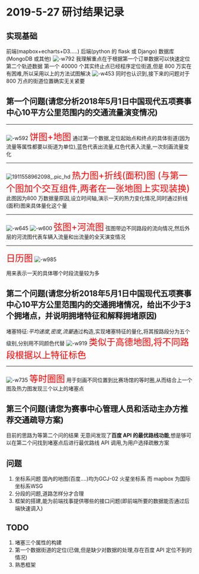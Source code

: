 # 2019-5-27 研讨结果记录
## 实现基础
前端(mapbox+echarts+D3.....)
后端(python 的 flask 或 Django)
数据库(MongoDB 或其他)
![-w792](media/15589685384628/15589703464984.jpg)
我理解重点在于根据第一个订单数据可以快速定位第二个轨迹数据
第一个 40000 个其实终止点已经程序定位街道,但是 800 万实在有困难,所以采用以上的方法试图解决
![-w453](media/15589685384628/15589706489023.jpg)
同时也认识到,接下来的问题对于 800 万点的街道位置确实无关紧要
## 第一个问题(请您分析2018年5月1日中国现代五项赛事中心10平方公里范围内的交通流量演变情况)
____
![-w592](media/15589685384628/15589709319048.jpg)
<font size=5 color='red'>饼图+地图</font>
通过第一个数据,定位起始点和终点的具体街道(因为流量等属性都要以街道为单位),蓝色代表出流量,红色代表入流量,一次刻画流量变化
____

![1911558962098_.pic_hd](media/15589685384628/1911558962098_.pic_hd.jpg)
<font size=5 color='red'>热力图+折线(面积)图
(与第一个图加个交互组件,两者在一张地图上实现装换)</font>
此图因为800 万数据量原因,设立时间轴,演示一天的热力变化情况,同时通过折线(面积)图来具体量化这个量
____
![-w645](media/15589685384628/15589713680027.jpg)
![-w600](media/15589685384628/15589713834985.jpg)
<font size=5 color='red'>弦图+河流图</font>
弦图带边不同路段的流向情况,然后外层的河流图代表车辆入流量和出流量的全天演变情况
___
<font size=5 color='red'>日历图</font>
![-w985](media/15589685384628/15589718326400.jpg)

用来表示一天的具体哪个时段流量较为多
## 第二个问题(请您分析2018年5月1日中国现代五项赛事中心10平方公里范围内的交通拥堵情况，给出不少于3个拥堵点，并说明拥堵特征和解释拥堵原因)

堵塞特征:*平均速度,密度,流量*通过构造,实现堵塞特征的量化,将其按路段分为五个级别,分别用不同颜色代替
![-w919](media/15589685384628/15589718754131.jpg)
<font size=5 color='red'>类似于高德地图,将不同路段根据以上特征标色</font>
___
![-w735](media/15589685384628/15589720595125.jpg)
<font size=5 color='red'>等时圈图</font>
用于刻画不同位置到比赛场馆的等时圈,从而结合上一个图及热力图发现三个以上的堵塞点
## 第三个问题(请您为赛事中心管理人员和活动主办方推荐交通疏导方案)

目前的思路为等第二个问的结果
无意间发现了**百度 API 的最优路线功能**,想是够可以在第二个问找到堵塞点后进行最优路线 API 调用,为用户选择疏散方案
## 问题
1. 坐标系问题
   国內的地图(百度....)均为GCJ-02 火星坐标系
   而 mapbox 为国际坐标系WSG
1. 分段的问题,道路怎样分才合理
2. 框架的搭建,能为前端找事提供哪些的接口问题(即前端所要的数据能否通过后端快速调入)
## TODO
1. 堵塞三个属性的构建
2. 第一个数据街道的定位(已做,但是缺少对数据的处理,存在百度 API 定位不到的情况)
3. 熟悉框架










